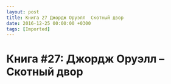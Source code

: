 ```yaml
---
layout: post
title: Книга 27 Джордж Оруэлл  Скотный двор
date: 2016-12-25 00:00:00 +0300
tags: [Imported]
---
```

# Книга #27: Джордж Оруэлл – Скотный двор

